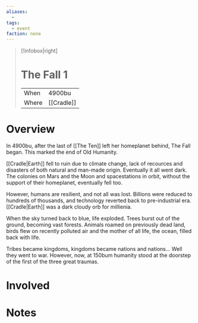 ```yaml
---
aliases:
  -
tags:
  - event
faction: none
---
```


> [!infobox|right] 
> # The Fall 1
> | | |
> | ---- | ---- |
> | When | 4900bu |
> | Where | [[Cradle]] |

# Overview
In 4900bu, after the last of [[The Ten]] left her homeplanet behind, The Fall began. This marked the end of Old Humanity.

[[Cradle|Earth]] fell to ruin due to climate change, lack of recources and disasters of both natural and man-made origin. Eventually it all went dark. The colonies on Mars and the Moon and spacestations in orbit, without the support of their homeplanet, eventually fell too.

However, humans are resilient, and not all was lost. Billions were reduced to hundreds of thousands, and technology reverted back to pre-industrial era. [[Cradle|Earth]] was a dark cloudy orb for millienia.

When the sky turned back to blue, life exploded. Trees burst out of the ground, becoming vast forests. Animals roamed on previously dead land, birds flew on recently polluted air and the mother of all life, the ocean, filled back with life.

Tribes became kingdoms, kingdoms became nations and nations... Well they went to war. However, now, at 150bum humanity stood at the doorstep of the first of the three great traumas.

# Involved

# Notes



